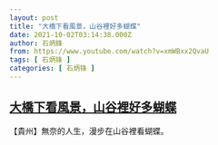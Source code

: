```yaml
---
layout: post
title: "大橋下看風景，山谷裡好多蝴蝶"
date: 2021-10-02T03:14:38.000Z
author: 石炳鋒
from: https://www.youtube.com/watch?v=xmWBxx2QvaU
tags: [ 石炳锋 ]
categories: [ 石炳锋 ]
---
```

<!--1633144478000-->
[大橋下看風景，山谷裡好多蝴蝶](https://www.youtube.com/watch?v=xmWBxx2QvaU)
------

<div>
【貴州】無奈的人生，漫步在山谷裡看蝴蝶。
</div>
